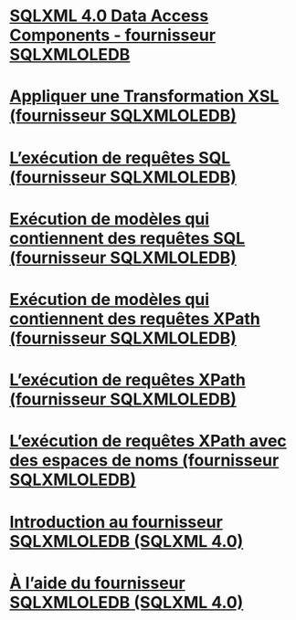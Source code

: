 # [SQLXML 4.0 Data Access Components - fournisseur SQLXMLOLEDB](sqlxml-4-0-data-access-components-sqlxmloledb-provider.md)

# [Appliquer une Transformation XSL (fournisseur SQLXMLOLEDB)](applying-an-xsl-transformation-sqlxmloledb-provider.md)
# [L’exécution de requêtes SQL (fournisseur SQLXMLOLEDB)](executing-sql-queries-sqlxmloledb-provider.md)
# [Exécution de modèles qui contiennent des requêtes SQL (fournisseur SQLXMLOLEDB)](executing-templates-that-contain-sql-queries-sqlxmloledb-provider.md)
# [Exécution de modèles qui contiennent des requêtes XPath (fournisseur SQLXMLOLEDB)](executing-templates-that-contain-xpath-queries-sqlxmloledb-provider.md)
# [L’exécution de requêtes XPath (fournisseur SQLXMLOLEDB)](executing-xpath-queries-sqlxmloledb-provider.md)
# [L’exécution de requêtes XPath avec des espaces de noms (fournisseur SQLXMLOLEDB)](executing-xpath-queries-with-namespaces-sqlxmloledb-provider.md)
# [Introduction au fournisseur SQLXMLOLEDB (SQLXML 4.0)](introduction-to-the-sqlxmloledb-provider-sqlxml-4-0.md)
# [À l’aide du fournisseur SQLXMLOLEDB (SQLXML 4.0)](using-the-sqlxmloledb-provider-sqlxml-4-0.md)
